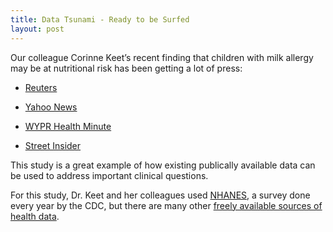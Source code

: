 ```yaml
---
title: Data Tsunami - Ready to be Surfed
layout: post
---
```



Our colleague Corinne Keet’s recent finding that children with milk allergy may be at nutritional risk has been getting a lot of press:
 
* [Reuters](http://www.reuters.com/article/2014/10/21/us-milk-substitutes-vitamin-d-idUSKCN0IA23B20141021)
 
* [Yahoo News](http://news.yahoo.com/milk-substitutes-might-not-kids-enough-vitamin-d-170935908.html)
 
* [WYPR Health Minute](http://podcasts.hopkinsmedicine.org/2014/11/21/november-27-2014-milk-avoidance/)
 
* [Street Insider](http://www.streetinsider.com/Press+Releases/Children+with+Milk+Allergy+May+Be+at+Significant+Nutritional+Risks/9908472.html)
 

This study is a great example of how existing publically available
data can be used to address important clinical questions.

For this study, Dr. Keet and her colleagues used [NHANES](http://www.cdc.gov/nchs/nhanes.htm), a survey done every year by the CDC, but there are many other [freely available sources of health data](http://www.cdc.gov/nchs/).
 
 


